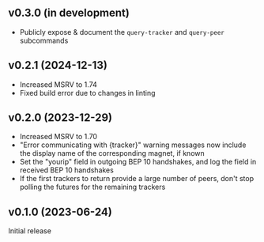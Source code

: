 v0.3.0 (in development)
-----------------------
- Publicly expose & document the `query-tracker` and `query-peer` subcommands

v0.2.1 (2024-12-13)
-------------------
- Increased MSRV to 1.74
- Fixed build error due to changes in linting

v0.2.0 (2023-12-29)
-------------------
- Increased MSRV to 1.70
- "Error communicating with {tracker}" warning messages now include the display
  name of the corresponding magnet, if known
- Set the "yourip" field in outgoing BEP 10 handshakes, and log the field in
  received BEP 10 handshakes
- If the first trackers to return provide a large number of peers, don't stop
  polling the futures for the remaining trackers

v0.1.0 (2023-06-24)
-------------------
Initial release
